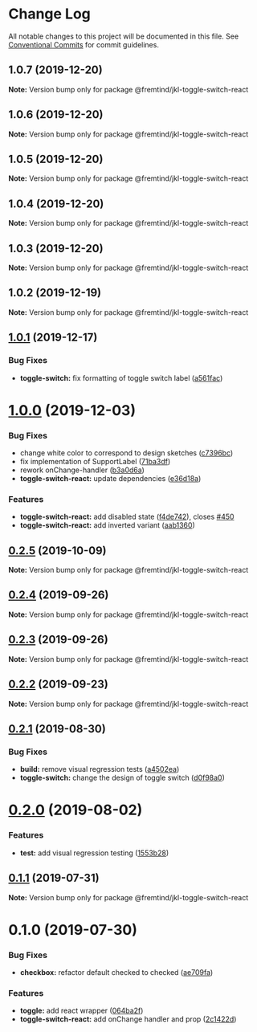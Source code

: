 # Change Log

All notable changes to this project will be documented in this file.
See [Conventional Commits](https://conventionalcommits.org) for commit guidelines.

## 1.0.7 (2019-12-20)

**Note:** Version bump only for package @fremtind/jkl-toggle-switch-react





## 1.0.6 (2019-12-20)

**Note:** Version bump only for package @fremtind/jkl-toggle-switch-react





## 1.0.5 (2019-12-20)

**Note:** Version bump only for package @fremtind/jkl-toggle-switch-react





## 1.0.4 (2019-12-20)

**Note:** Version bump only for package @fremtind/jkl-toggle-switch-react





## 1.0.3 (2019-12-20)

**Note:** Version bump only for package @fremtind/jkl-toggle-switch-react

## 1.0.2 (2019-12-19)

**Note:** Version bump only for package @fremtind/jkl-toggle-switch-react

## [1.0.1](https://github.com/fremtind/jokul/compare/@fremtind/jkl-toggle-switch-react@1.0.0...@fremtind/jkl-toggle-switch-react@1.0.1) (2019-12-17)

### Bug Fixes

-   **toggle-switch:** fix formatting of toggle switch label ([a561fac](https://github.com/fremtind/jokul/commit/a561fac49abcd3b00e16cbddce41237ebeb63f1d))

# [1.0.0](https://github.com/fremtind/jokul/compare/@fremtind/jkl-toggle-switch-react@0.2.5...@fremtind/jkl-toggle-switch-react@1.0.0) (2019-12-03)

### Bug Fixes

-   change white color to correspond to design sketches ([c7396bc](https://github.com/fremtind/jokul/commit/c7396bccc4ff138871c9e92a3d5d34988677fb3b))
-   fix implementation of SupportLabel ([71ba3df](https://github.com/fremtind/jokul/commit/71ba3dfb1b49e2d59c96323ad71bc54d75e0e126))
-   rework onChange-handler ([b3a0d6a](https://github.com/fremtind/jokul/commit/b3a0d6a2514d83a4cb46bd532e057b10054c948b))
-   **toggle-switch-react:** update dependencies ([e36d18a](https://github.com/fremtind/jokul/commit/e36d18acda3dae45c24693b840b2f2e9d636fc4e))

### Features

-   **toggle-switch-react:** add disabled state ([f4de742](https://github.com/fremtind/jokul/commit/f4de7420d298e4b88e6f47c2a03b5d9e43837e77)), closes [#450](https://github.com/fremtind/jokul/issues/450)
-   **toggle-switch-react:** add inverted variant ([aab1360](https://github.com/fremtind/jokul/commit/aab13606bf763d72bb6a79057068276c6099a878))

## [0.2.5](https://github.com/fremtind/jokul/compare/@fremtind/jkl-toggle-switch-react@0.2.4...@fremtind/jkl-toggle-switch-react@0.2.5) (2019-10-09)

**Note:** Version bump only for package @fremtind/jkl-toggle-switch-react

## [0.2.4](https://github.com/fremtind/jokul/compare/@fremtind/jkl-toggle-switch-react@0.2.3...@fremtind/jkl-toggle-switch-react@0.2.4) (2019-09-26)

**Note:** Version bump only for package @fremtind/jkl-toggle-switch-react

## [0.2.3](https://github.com/fremtind/jokul/compare/@fremtind/jkl-toggle-switch-react@0.2.2...@fremtind/jkl-toggle-switch-react@0.2.3) (2019-09-26)

**Note:** Version bump only for package @fremtind/jkl-toggle-switch-react

## [0.2.2](https://github.com/fremtind/jokul/compare/@fremtind/jkl-toggle-switch-react@0.2.1...@fremtind/jkl-toggle-switch-react@0.2.2) (2019-09-23)

**Note:** Version bump only for package @fremtind/jkl-toggle-switch-react

## [0.2.1](https://github.com/fremtind/jokul/compare/@fremtind/jkl-toggle-switch-react@0.2.0...@fremtind/jkl-toggle-switch-react@0.2.1) (2019-08-30)

### Bug Fixes

-   **build:** remove visual regression tests ([a4502ea](https://github.com/fremtind/jokul/commit/a4502ea))
-   **toggle-switch:** change the design of toggle switch ([d0f98a0](https://github.com/fremtind/jokul/commit/d0f98a0))

# [0.2.0](https://github.com/fremtind/jokul/compare/@fremtind/jkl-toggle-switch-react@0.1.1...@fremtind/jkl-toggle-switch-react@0.2.0) (2019-08-02)

### Features

-   **test:** add visual regression testing ([1553b28](https://github.com/fremtind/jokul/commit/1553b28))

## [0.1.1](https://github.com/fremtind/jokul/compare/@fremtind/jkl-toggle-switch-react@0.1.0...@fremtind/jkl-toggle-switch-react@0.1.1) (2019-07-31)

**Note:** Version bump only for package @fremtind/jkl-toggle-switch-react

# 0.1.0 (2019-07-30)

### Bug Fixes

-   **checkbox:** refactor default checked to checked ([ae709fa](https://github.com/fremtind/jokul/commit/ae709fa))

### Features

-   **toggle:** add react wrapper ([064ba2f](https://github.com/fremtind/jokul/commit/064ba2f))
-   **toggle-switch-react:** add onChange handler and prop ([2c1422d](https://github.com/fremtind/jokul/commit/2c1422d))
